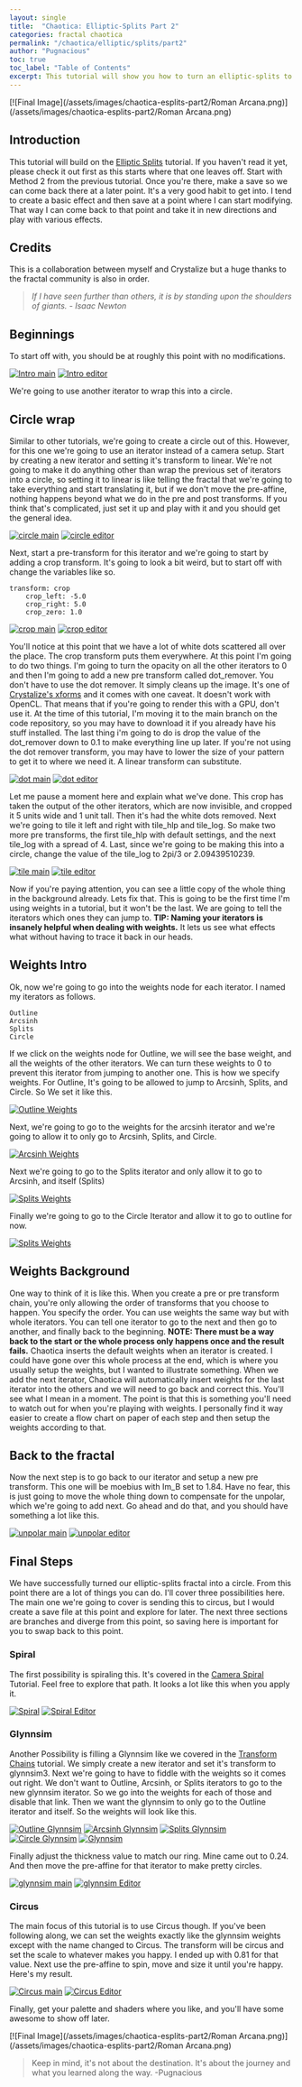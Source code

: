 ```yaml
---
layout: single
title:  "Chaotica: Elliptic-Splits Part 2"
categories: fractal chaotica
permalink: "/chaotica/elliptic/splits/part2"
author: "Pugnacious"
toc: true
toc_label: "Table of Contents"
excerpt: This tutorial will show you how to turn an elliptic-splits to 11.
---
```


[![Final Image](/assets/images/chaotica-esplits-part2/Roman Arcana.png)](/assets/images/chaotica-esplits-part2/Roman Arcana.png)

## Introduction

This tutorial will build on the [Elliptic Splits][esplits] tutorial.  If you haven't read it yet, please check it out first as this starts where that one leaves off.  Start with Method 2 from the previous tutorial.  Once you're there, make a save so we can come back there at a later point.  It's a very good habit to get into.  I tend to create a basic effect and then save at a point where I can start modifying.  That way I can come back to that point and take it in new directions and play with various effects.

## Credits

This is a collaboration between myself and Crystalize but a huge thanks to the fractal community is also in order.  

> *If I have seen further than others, it is by standing upon the shoulders of giants.  - Isaac Newton*

## Beginnings

To start off with, you should be at roughly this point with no modifications.  

[![Intro main](/assets/images/chaotica-esplits-part2/chaotica_aVRjmNSECZ.png)](/assets/images/chaotica-esplits-part2/chaotica_aVRjmNSECZ.png)
[![Intro editor](/assets/images/chaotica-esplits-part2/chaotica_VVyZWVQZam.png)](/assets/images/chaotica-esplits-part2/chaotica_VVyZWVQZam.png)

We're going to use another iterator to wrap this into a circle.

## Circle wrap

Similar to other tutorials, we're going to create a circle out of this.  However, for this one we're going to use an iterator instead of a camera setup.
Start by creating a new iterator and setting it's transform to linear.  We're not going to make it do anything other than wrap the previous set of iterators into a circle, so setting it to linear is like telling the fractal that we're going to take everything and start translating it, but if we don't move the pre-affine, nothing happens beyond what we do in the pre and post transforms.  If you think that's complicated, just set it up and play with it and you should get the general idea.

[![circle main](/assets/images/chaotica-esplits-part2/chaotica_mHL7CPrgB6.jpg)](/assets/images/chaotica-esplits-part2/chaotica_mHL7CPrgB6.jpg)
[![circle editor](/assets/images/chaotica-esplits-part2/chaotica_fNFeNvcDb6.png)](/assets/images/chaotica-esplits-part2/chaotica_fNFeNvcDb6.png)

Next, start a pre-transform for this iterator and we're going to start by adding a crop transform.  It's going to look a bit weird, but to start off with change the variables like so.

    transform: crop
        crop_left: -5.0
        crop_right: 5.0
        crop_zero: 1.0

[![crop main](/assets/images/chaotica-esplits-part2/chaotica_3ek9C2PAlw.jpg)](/assets/images/chaotica-esplits-part2/chaotica_3ek9C2PAlw.jpg)
[![crop editor](/assets/images/chaotica-esplits-part2/chaotica_FLRLu4cgy5.png)](/assets/images/chaotica-esplits-part2/chaotica_FLRLu4cgy5.png)

You'll notice at this point that we have a lot of white dots scattered all over the place.  The crop transform puts them everywhere.  At this point I'm going to do two things.  I'm going to turn the opacity on all the other iterators to 0 and then I'm going to add a new pre transform called dot_remover.  You don't have to use the dot remover.  It simply cleans up the image.  It's one of [Crystalize's xforms][xforms] and it comes with one caveat.  It doesn't work with OpenCL.  That means that if you're going to render this with a GPU, don't use it.  At the time of this tutorial, I'm moving it to the main branch on the code repository, so you may have to download it if you already have his stuff installed. The last thing i'm going to do is drop the value of the dot_remover down to 0.1 to make everything line up later.  If you're not using the dot remover transform, you may have to lower the size of your pattern to get it to where we need it. A linear transform can substitute.

[![dot main](/assets/images/chaotica-esplits-part2/chaotica_DRzpDwbsND.png)](/assets/images/chaotica-esplits-part2/chaotica_DRzpDwbsND.png)
[![dot editor](/assets/images/chaotica-esplits-part2/chaotica_J7RGQM2dLb.png)](/assets/images/chaotica-esplits-part2/chaotica_J7RGQM2dLb.png)

Let me pause a moment here and explain what we've done.  This crop has taken the output of the other iterators, which are now invisible, and cropped it 5 units wide and 1 unit tall.  Then it's had the white dots removed.  Next we're going to tile it left and right with tile_hlp and tile_log.  So make two more pre transforms, the first tile_hlp with default settings, and the next tile_log with a spread of 4.  Last, since we're going to be making this into a circle, change the value of the tile_log to 2pi/3 or 2.09439510239.

[![tile main](/assets/images/chaotica-esplits-part2/chaotica_8hz8MK7kXe.png)](/assets/images/chaotica-esplits-part2/chaotica_8hz8MK7kXe.png)
[![tile editor](/assets/images/chaotica-esplits-part2/chaotica_boH5v3a6UG.png)](/assets/images/chaotica-esplits-part2/chaotica_boH5v3a6UG.png)

Now if you're paying attention, you can see a little copy of the whole thing in the background already.  Lets fix that.  This is going to be the first time I'm using weights in a tutorial, but it won't be the last.  We are going to tell the iterators which ones they can jump to.  **TIP: Naming your iterators is insanely helpful when dealing with weights.** It lets us see what effects what without having to trace it back in our heads.  

## Weights Intro

Ok, now we're going to go into the weights node for each iterator.  I named my iterators as follows.

    Outline
    Arcsinh
    Splits
    Circle

If we click on the weights node for Outline, we will see the base weight, and all the weights of the other iterators.  We can turn these weights to 0 to prevent this iterator from jumping to another one.  This is how we specify weights.  For Outline, It's going to be allowed to jump to Arcsinh, Splits, and Circle.  So We set it like this.

[![Outline Weights](/assets/images/chaotica-esplits-part2/chaotica_Nv9sB4nYeD.png)](/assets/images/chaotica-esplits-part2/chaotica_Nv9sB4nYeD.png)

Next, we're going to go to the weights for the arcsinh iterator and we're going to allow it to only go to Arcsinh, Splits, and Circle.

[![Arcsinh Weights](/assets/images/chaotica-esplits-part2/chaotica_wnBL7pRcMK.png)](/assets/images/chaotica-esplits-part2/chaotica_wnBL7pRcMK.png)

Next we're going to go to the Splits iterator and only allow it to go to Arcsinh, and itself (Splits)

[![Splits Weights](/assets/images/chaotica-esplits-part2/chaotica_DYcybJfn9j.png)](/assets/images/chaotica-esplits-part2/chaotica_DYcybJfn9j.png)

Finally we're going to go to the Circle Iterator and allow it to go to outline for now.

[![Splits Weights](/assets/images/chaotica-esplits-part2/chaotica_DYcybJfn9j.png)](/assets/images/chaotica-esplits-part2/chaotica_DYcybJfn9j.png)

## Weights Background

One way to think of it is like this.  When you create a pre or pre transform chain, you're only allowing the order of transforms that you choose to happen.  You specify the order.  You can use weights the same way but with whole iterators.  You can tell one iterator to go to the next and then go to another, and finally back to the beginning.  **NOTE: There must be a way back to the start or the whole process only happens once and the result fails.**  Chaotica inserts the default weights when an iterator is created.  I could have gone over this whole process at the end, which is where you usually setup the weights, but I wanted to illustrate something.  When we add the next iterator, Chaotica will automatically insert weights for the last iterator into the others and we will need to go back and correct this.  You'll see what I mean in a moment.  The point is that this is something you'll need to watch out for when you're playing with weights.  I personally find it way easier to create a flow chart on paper of each step and then setup the weights according to that.  

## Back to the fractal

Now the next step is to go back to our iterator and setup a new pre transform.  This one will be moebius with Im_B set to 1.84.  Have no fear, this is just going to move the whole thing down to compensate for the unpolar, which we're going to add next.  Go ahead and do that, and you should have something a lot like this.

[![unpolar main](/assets/images/chaotica-esplits-part2/chaotica_2RIV0JSC7y.png)](/assets/images/chaotica-esplits-part2/chaotica_2RIV0JSC7y.png)
[![unpolar editor](/assets/images/chaotica-esplits-part2/chaotica_UJa0N2G6ty.png)](/assets/images/chaotica-esplits-part2/chaotica_UJa0N2G6ty.png)

## Final Steps

We have successfully turned our elliptic-splits fractal into a circle. From this point there are a lot of things you can do.  I'll cover three possibilities here.  The main one we're going to cover is sending this to circus, but I would create a save file at this point and explore for later.  The next three sections are branches and diverge from this point, so saving here is important for you to swap back to this point.

### Spiral

The first possibility is spiraling this.  It's covered in the [Camera Spiral][camspiral] Tutorial.  Feel free to explore that path.  It looks a lot like this when you apply it.

[![Spiral](/assets/images/chaotica-esplits-part2/chaotica_9zUzyaPnWt.jpg)](/assets/images/chaotica-esplits-part2/chaotica_9zUzyaPnWt.jpg)
[![Spiral Editor](/assets/images/chaotica-esplits-part2/chaotica_HC64mvI8Ma.png)](/assets/images/chaotica-esplits-part2/chaotica_HC64mvI8Ma.png)

### Glynnsim

Another Possibility is filling a Glynnsim like we covered in the [Transform Chains][chains] tutorial.  We simply create a new iterator and set it's transform to glynnsim3.  Next we're going to have to fiddle with the weights so it comes out right.  We don't want to Outline, Arcsinh, or Splits iterators to go to the new glynnsim iterator.  So we go into the weights for each of those and disable that link.  Then we want the glynnsim to only go to the Outline iterator and itself.  So the weights will look like this.

[![Outline Glynnsim](/assets/images/chaotica-esplits-part2/chaotica_HOsrsvkGoA.png)](/assets/images/chaotica-esplits-part2/chaotica_HOsrsvkGoA.png)
[![Arcsinh Glynnsim](/assets/images/chaotica-esplits-part2/chaotica_9zpUS5j0mc.png)](/assets/images/chaotica-esplits-part2/chaotica_9zpUS5j0mc.png)
[![Splits Glynnsim](/assets/images/chaotica-esplits-part2/chaotica_e1kL7XJw0v.png)](/assets/images/chaotica-esplits-part2/chaotica_e1kL7XJw0v.png)
[![Circle Glynnsim](/assets/images/chaotica-esplits-part2/chaotica_QDP4343YYp.png)](/assets/images/chaotica-esplits-part2/chaotica_QDP4343YYp.png)
[![Glynnsim](/assets/images/chaotica-esplits-part2/chaotica_rzTXHyOwuo.png)](/assets/images/chaotica-esplits-part2/chaotica_rzTXHyOwuo.png)

Finally adjust the thickness value to match our ring.  Mine came out to 0.24.  And then move the pre-affine for that iterator to make pretty circles.

[![glynnsim main](/assets/images/chaotica-esplits-part2/chaotica_N0VOoc9loU.png)](/assets/images/chaotica-esplits-part2/chaotica_N0VOoc9loU.png)
[![glynnsim Editor](/assets/images/chaotica-esplits-part2/chaotica_EpYqkXMRQJ.png)](/assets/images/chaotica-esplits-part2/chaotica_EpYqkXMRQJ.png)

### Circus

The main focus of this tutorial is to use Circus though.  If you've been following along, we can set the weights exactly like the glynnsim weights except with the name changed to Circus. The transform will be circus and set the scale to whatever makes you happy.  I ended up with 0.81 for that value.  Next use the pre-affine to spin, move and size it until you're happy.  Here's my result.

[![Circus main](/assets/images/chaotica-esplits-part2/chaotica_ZqC1yqBG02.jpg)](/assets/images/chaotica-esplits-part2/chaotica_ZqC1yqBG02.jpg)
[![Circus Editor](/assets/images/chaotica-esplits-part2/chaotica_WxhJH2ugCh.png)](/assets/images/chaotica-esplits-part2/chaotica_WxhJH2ugCh.png)

Finally, get your palette and shaders where you like, and you'll have some awesome to show off later.  

[![Final Image](/assets/images/chaotica-esplits-part2/Roman Arcana.png)](/assets/images/chaotica-esplits-part2/Roman Arcana.png)

> Keep in mind, it's not about the destination.  It's about the journey and what you learned along the way. -Pugnacious

[camspiral]: https://blog.pugnacious.site/chaotica/camera/spiral
[esplits]: https://blog.pugnacious.site/chaotica/elliptic/splits
[chains]: https://blog.pugnacious.site/chaotica/transform/chains
[xforms]: https://blog.pugnacious.site/chaotica/crystalize/xforms
